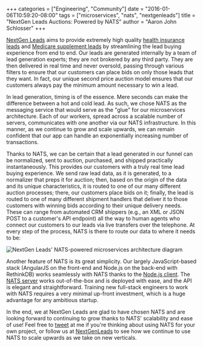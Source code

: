 +++
categories = ["Engineering", "Community"]
date = "2016-01-06T10:59:20-08:00"
tags = ["microservices", "nats", "nextgenleads"]
title = "NextGen Leads Auctions: Powered by NATS"
author = "Aaron John Schlosser"
+++

[NextGen Leads](https://www.nextgenleads.com) aims to provide extremely high quality [health insurance leads](https://www.nextgenleads.com/health-insurance-leads) and [Medicare supplement leads](https://www.nextgenleads.com/medicare-leads) by streamlining the lead buying experience from end to end. Our leads are generated internally by a team of lead generation experts; they are not brokered by any third party. They are then delivered in real time and never oversold, passing through various filters to ensure that our customers can place bids on only those leads that they want. In fact, our unique second price auction model ensures that our customers always pay the minimum amount necessary to win a lead.

In lead generation, timing is of the essence. Mere seconds can make the difference between a hot and cold lead. As such, we chose NATS as the messaging service that would serve as the "glue" for our microservices architecture. Each of our workers, spread across a scalable number of servers, communicates with one another via our NATS infrastructure. In this manner, as we continue to grow and scale upwards, we can remain confident that our app can handle an exponentially increasing number of transactions.

Thanks to NATS, we can be certain that a lead generated in our funnel can be normalized, sent to auction, purchased, and shipped practically instantaneously. This provides our customers with a truly real time lead buying experience. We send raw lead data, as it is generated, to a normalizer that preps it for auction; then, based on the origin of the data and its unique characteristics, it is routed to one of our many different auction processes; there, our customers place bids on it; finally, the lead is routed to one of many different shipment handlers that deliver it to those customers with winning bids according to their unique delivery needs. These can range from automated CRM shippers (e.g., an XML or JSON POST to a customer's API endpoint) all the way to human agents who connect our customers to our leads via live transfers over the telephone. At every step of the process, NATS is there to route our data to where it needs to be:

<img src="/img/blog/nextgenleads-nats-arch.png" alt="NextGen Leads' NATS-powered microservices architecture diagram">

Another feature of NATS is its great simplicity. Our largely JavaScript-based stack (AngularJS on the front-end and Node.js on the back-end with RethinkDB) works seamlessly with NATS thanks to the [Node.js client](https://github.com/nats-io/node-nats). The [NATS server](https://github.com/nats-io/gnatsd) works out-of-the-box and is deployed with ease, and the API is elegant and straightforward. Training new full-stack engineers to work with NATS requires a very minimal up-front investment, which is a huge advantage for any ambitious startup.

In the end, we at NextGen Leads are glad to have chosen NATS and are looking forward to continuing to grow thanks to NATS' scalability and ease of use! Feel free to [tweet](https://twitter.com/ajschlosser) at me if you're thinking about using NATS for your own project, or follow us at [NextGenLeads](https://twitter.com/NextGenLeads) to see how we continue to use NATS to scale upwards as we take on new verticals.